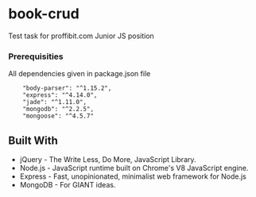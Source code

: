 # book-crud
Test task for proffibit.com Junior JS position

### Prerequisities

All dependencies given in package.json file

```
    "body-parser": "^1.15.2",
    "express": "^4.14.0",
    "jade": "^1.11.0",
    "mongodb": "^2.2.5",
    "mongoose": "^4.5.7"
```

## Built With

* jQuery - The Write Less, Do More, JavaScript Library.
* Node.js - JavaScript runtime built on Chrome's V8 JavaScript engine. 
* Express - Fast, unopinionated, minimalist web framework for Node.js  
* MongoDB - For GIANT ideas.
